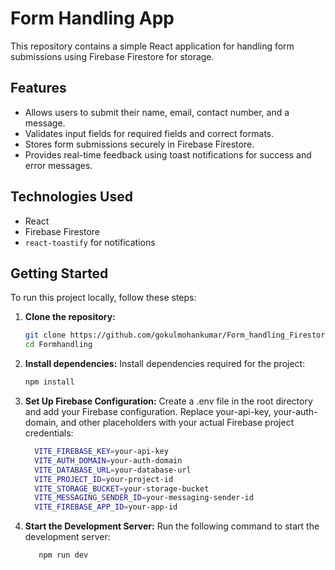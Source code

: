 # Form Handling App

This repository contains a simple React application for handling form submissions using Firebase Firestore for storage.

## Features

- Allows users to submit their name, email, contact number, and a message.
- Validates input fields for required fields and correct formats.
- Stores form submissions securely in Firebase Firestore.
- Provides real-time feedback using toast notifications for success and error messages.

## Technologies Used

- React
- Firebase Firestore
- `react-toastify` for notifications

## Getting Started

To run this project locally, follow these steps:

1. **Clone the repository:**

   ```bash
   git clone https://github.com/gokulmohankumar/Form_handling_Firestore.git
   cd Formhandling
   ```

2. **Install dependencies:**
Install dependencies required for the project:
    ```bash
    npm install
    ```

3. **Set Up Firebase Configuration:**
Create a .env file in the root directory and add your Firebase configuration.<bt> Replace your-api-key, your-auth-domain, and other placeholders with your actual Firebase project credentials:<br>
    ```bash
      VITE_FIREBASE_KEY=your-api-key
      VITE_AUTH_DOMAIN=your-auth-domain
      VITE_DATABASE_URL=your-database-url
      VITE_PROJECT_ID=your-project-id
      VITE_STORAGE_BUCKET=your-storage-bucket
      VITE_MESSAGING_SENDER_ID=your-messaging-sender-id
      VITE_FIREBASE_APP_ID=your-app-id
   ```
4. **Start the Development Server:**
Run the following command to start the development server:
   ```bash
      npm run dev
   ```
